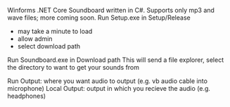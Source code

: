Winforms .NET Core Soundboard written in C#.
Supports only mp3 and wave files; more coming soon.
Run Setup.exe in Setup/Release
 - may take a minute to load 
 - allow admin 
 - select download path 
 
Run Soundboard.exe in Download path 
This will send a file explorer, select the directory to want to get your sounds from


Run Output: where you want audio to output (e.g. vb audio cable into microphone)
Local Output: output in which you recieve the audio (e.g. headphones)
